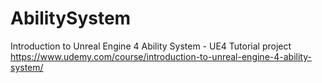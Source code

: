 # AbilitySystem
Introduction to Unreal Engine 4 Ability System - UE4 Tutorial project
https://www.udemy.com/course/introduction-to-unreal-engine-4-ability-system/
